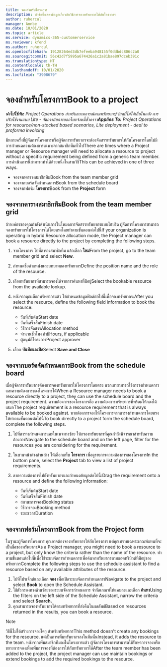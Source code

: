 ```yaml
---
title: จองสำหรับโครงการ
description: หัวข้อนี้แสดงข้อมูลเกี่ยวกับวิธีการจองทรัพยากรให้กับโครงการ
author: ruhercul
manager: Annbe
ms.date: 10/01/2020
ms.topic: article
ms.service: dynamics-365-customerservice
ms.reviewer: kfend
ms.author: ruhercul
ms.openlocfilehash: 19128264ed3db7efeeba948155f0ddbdc806c2a0
ms.sourcegitcommit: 56c42d7f5995a674426a1c2a81bae897dceb391c
ms.translationtype: HT
ms.contentlocale: th-TH
ms.lasthandoff: 10/01/2020
ms.locfileid: "3908679"
---
```

# <a name="book-to-a-project"></a><span data-ttu-id="4fcc8-103">จองสำหรับโครงการ</span><span class="sxs-lookup"><span data-stu-id="4fcc8-103">Book to a project</span></span>

<span data-ttu-id="4fcc8-104">_**นำไปใช้กับ:** Project Operations สำหรับสถานการณ์ตามทรัพยากร/วัสดุที่ไม่ได้เก็บในคลัง การปรับใช้งานแบบ Lite - จัดการกับการออกใบแจ้งหนี้ชั่วคราว_</span><span class="sxs-lookup"><span data-stu-id="4fcc8-104">_**Applies To:** Project Operations for resource/non-stocked based scenarios, Lite deployment - deal to proforma invoicing_</span></span>

<span data-ttu-id="4fcc8-105">มีหลายครั้งที่ผู้จัดการโครงการหรือผู้จัดการทรัพยากรจะต้องจัดสรรทรัพยากรให้กับโครงการโดยไม่มีการกำหนดความต้องการเฉพาะจากสมาชิกทีมทั่วไป</span><span class="sxs-lookup"><span data-stu-id="4fcc8-105">There are times where a Project manager or Resource manager will need to allocate a resource to project without a specific requirement being defined from a generic team member.</span></span> <span data-ttu-id="4fcc8-106">การดำเนินการนี้สามารถทำได้ด้วยหนึ่งในสามวิธี</span><span class="sxs-lookup"><span data-stu-id="4fcc8-106">This can be achieved in one of three ways.</span></span>

- <span data-ttu-id="4fcc8-107">จองจากตารางสมาชิกทีม</span><span class="sxs-lookup"><span data-stu-id="4fcc8-107">Book from the team member grid</span></span>
- <span data-ttu-id="4fcc8-108">จองจากบอร์ดจัดกำหนดการ</span><span class="sxs-lookup"><span data-stu-id="4fcc8-108">Book from the schedule board</span></span>
- <span data-ttu-id="4fcc8-109">จองจากฟอร์ม **โครงการ**</span><span class="sxs-lookup"><span data-stu-id="4fcc8-109">Book from the **Project** form</span></span>

## <a name="book-from-the-team-member-grid"></a><span data-ttu-id="4fcc8-110">จองจากตารางสมาชิกทีม</span><span class="sxs-lookup"><span data-stu-id="4fcc8-110">Book from the team member grid</span></span>

<span data-ttu-id="4fcc8-111">ถ้าองค์กรของคุณกำลังดำเนินการในโหมดการจัดสรรทรัพยากรแบบไฮบริด ผู้จัดการโครงการสามารถจองทรัพยากรให้โครงการได้โดยตรงโดยทำตามขั้นตอนต่อไปนี้</span><span class="sxs-lookup"><span data-stu-id="4fcc8-111">If your organization is operating in hybrid Resource allocation mode, the Project manager can book a resource directly to the project by completing the following steps.</span></span>

1. <span data-ttu-id="4fcc8-112">จากโครงการ ไปที่ตารางสมาชิกทีม แล้วเลือก **ใหม่**</span><span class="sxs-lookup"><span data-stu-id="4fcc8-112">From the project, go to the team member grid and select **New**.</span></span>
2. <span data-ttu-id="4fcc8-113">กำหนดชื่อตำแหน่งและบทบาทของทรัพยากร</span><span class="sxs-lookup"><span data-stu-id="4fcc8-113">Define the position name and the role of the resource.</span></span>
3. <span data-ttu-id="4fcc8-114">เลือกทรัพยากรที่สามารถจองได้จากการค้นหาที่มีอยู่</span><span class="sxs-lookup"><span data-stu-id="4fcc8-114">Select the bookable resource from the available lookup.</span></span>
4. <span data-ttu-id="4fcc8-115">หลังจากคุณเลือกทรัพยากรแล้ว ให้กำหนดข้อมูลฟิลด์ต่อไปนี้เพื่อจองทรัพยากร:</span><span class="sxs-lookup"><span data-stu-id="4fcc8-115">After you select the resource, define the following field information to book the resource:</span></span>

    - <span data-ttu-id="4fcc8-116">วันที่เริ่มต้น</span><span class="sxs-lookup"><span data-stu-id="4fcc8-116">Start date</span></span>
    - <span data-ttu-id="4fcc8-117">วันที่เสร็จสิ้น</span><span class="sxs-lookup"><span data-stu-id="4fcc8-117">Finish date</span></span>
    - <span data-ttu-id="4fcc8-118">วิธีการจัดสรร</span><span class="sxs-lookup"><span data-stu-id="4fcc8-118">Allocation method</span></span>
    - <span data-ttu-id="4fcc8-119">จำนวนชั่วโมง ถ้ามี</span><span class="sxs-lookup"><span data-stu-id="4fcc8-119">Hours, if applicable</span></span>
    - <span data-ttu-id="4fcc8-120">ผู้อนุมัติโครงการ</span><span class="sxs-lookup"><span data-stu-id="4fcc8-120">Project approver</span></span>

6. <span data-ttu-id="4fcc8-121">เลือก **บันทึกและปิด**</span><span class="sxs-lookup"><span data-stu-id="4fcc8-121">Select **Save and Close**</span></span>

## <a name="book-from-the-schedule-board"></a><span data-ttu-id="4fcc8-122">จองจากบอร์ดจัดกำหนดการ</span><span class="sxs-lookup"><span data-stu-id="4fcc8-122">Book from the schedule board</span></span>

<span data-ttu-id="4fcc8-123">เมื่อผู้จัดการทรัพยากรต้องการจองทรัพยากรให้โครงการโดยตรง พวกเขาสามารถใช้ตารางกำหนดการและความต้องการของโครงการได้</span><span class="sxs-lookup"><span data-stu-id="4fcc8-123">When a Resource manager needs to book a resource directly to a project, they can use the schedule board and the project requirement.</span></span> <span data-ttu-id="4fcc8-124">ความต้องการของโครงการคือ ความต้องการทรัพยากรที่พร้อมให้จองได้เสมอ</span><span class="sxs-lookup"><span data-stu-id="4fcc8-124">The project requirement is a resource requirement that is always available to be booked against.</span></span> <span data-ttu-id="4fcc8-125">หากต้องการจองให้โครงการจากตารางกำหนดการโดยตรง ให้ทำตามขั้นตอนต่อไปนี้</span><span class="sxs-lookup"><span data-stu-id="4fcc8-125">To book directly to a project form the schedule board, complete the following steps.</span></span>

1. <span data-ttu-id="4fcc8-126">ไปที่ตารางกำหนดการและในเพจทางซ้าย ให้กรองทรัพยากรที่คุณกำลังพิจารณาสำหรับความต้องการ</span><span class="sxs-lookup"><span data-stu-id="4fcc8-126">Navigate to the schedule board and on the left page, filter for the resources you are considering for the requirement.</span></span>
2. <span data-ttu-id="4fcc8-127">ในบานหน้าต่างด้านล่าง ให้เลือกแท็บ **โครงการ** เพื่อดูรายการความต้องการของโครงการ</span><span class="sxs-lookup"><span data-stu-id="4fcc8-127">In the bottom pane, select the **Project** tab to view a list of project requirements.</span></span>
3. <span data-ttu-id="4fcc8-128">ลากความต้องการไปยังทรัพยากรและกำหนดข้อมูลต่อไปนี้:</span><span class="sxs-lookup"><span data-stu-id="4fcc8-128">Drag the requirement onto a resource and define the following information:</span></span>

    - <span data-ttu-id="4fcc8-129">วันที่เริ่มต้น</span><span class="sxs-lookup"><span data-stu-id="4fcc8-129">Start date</span></span>
    - <span data-ttu-id="4fcc8-130">วันที่เสร็จสิ้น</span><span class="sxs-lookup"><span data-stu-id="4fcc8-130">Finish date</span></span>
    - <span data-ttu-id="4fcc8-131">สถานะการจอง</span><span class="sxs-lookup"><span data-stu-id="4fcc8-131">Booking status</span></span>
    - <span data-ttu-id="4fcc8-132">วิธีการจอง</span><span class="sxs-lookup"><span data-stu-id="4fcc8-132">Booking method</span></span>
    - <span data-ttu-id="4fcc8-133">ระยะเวลา</span><span class="sxs-lookup"><span data-stu-id="4fcc8-133">Duration</span></span>

## <a name="book-from-the-project-form"></a><span data-ttu-id="4fcc8-134">จองจากฟอร์มโครงการ</span><span class="sxs-lookup"><span data-stu-id="4fcc8-134">Book from the Project form</span></span>

<span data-ttu-id="4fcc8-135">ในฐานะผู้จัดการโครงการ คุณอาจต้องจองทรัพยากรให้กับโครงการ แต่คุณทราบเฉพาะเกณฑ์แทนที่จะเป็นชื่อของทรัพยากร</span><span class="sxs-lookup"><span data-stu-id="4fcc8-135">As a Project manager, you might need to book a resource to a project, but only know the criteria rather than the name of the resource.</span></span> <span data-ttu-id="4fcc8-136">ทำตามขั้นตอนต่อไปนี้เพื่อใช้ระบบจัดการกำหนดการเพื่อค้นหาทรัพยากรตามแอตทริบิวต์ที่มีอยู่ของทรัพยากร</span><span class="sxs-lookup"><span data-stu-id="4fcc8-136">Complete the following steps to use the schedule assistant to find a resource based on any available attributes of the resource.</span></span> 

1. <span data-ttu-id="4fcc8-137">ไปที่โปรเจ็กต์และเลือก **จอง** เพื่อเปิดระบบจัดการกำหนดการ</span><span class="sxs-lookup"><span data-stu-id="4fcc8-137">Navigate to the project and select **Book** to open the Schedule Assistant.</span></span>
2. <span data-ttu-id="4fcc8-138">ใช้ตัวกรองทางด้านซ้ายของระบบจัดการกำหนดการ จำกัดเกณฑ์ให้แคบลงและเลือก **ค้นหา**</span><span class="sxs-lookup"><span data-stu-id="4fcc8-138">Using the filters on the left side of the Schedule Assistant, narrow the criteria and select **Search.**</span></span>
3. <span data-ttu-id="4fcc8-139">คุณสามารถจองทรัพยากรได้ตามทรัพยากรที่ส่งคืนในผลลัพธ์</span><span class="sxs-lookup"><span data-stu-id="4fcc8-139">Based on resources returned in the results, you can book a resource.</span></span>

> [!NOTE]
> <span data-ttu-id="4fcc8-140">วิธีนี้ไม่ได้สร้างการจองใดๆ สำหรับทรัพยากร</span><span class="sxs-lookup"><span data-stu-id="4fcc8-140">This method doesn't create any bookings for the resource.</span></span> <span data-ttu-id="4fcc8-141">แต่เป็นการเพิ่มทรัพยากรลงในทีมนั้น</span><span class="sxs-lookup"><span data-stu-id="4fcc8-141">Instead, it adds the resource to the team.</span></span> <span data-ttu-id="4fcc8-142">หลังจากเพิ่มสมาชิกทีมลงในโครงการแล้ว ผู้จัดการโครงการสามารถใช้รักษาการจองหรือขยายการจองเพื่อเพิ่มการจองที่ต้องการให้กับทรัพยากรได้</span><span class="sxs-lookup"><span data-stu-id="4fcc8-142">After the team member has been added to the project, the project manager can use maintain bookings or extend bookings to add the required bookings to the resource.</span></span>
